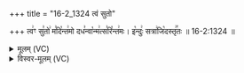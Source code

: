 +++
title = "16-2_1324 त्वं सुतो"

+++
त्व꣢ꣳ सु꣣तो꣢ म꣣दि꣡न्त꣢मो दध꣣न्वा꣡न्म꣢त्स꣣रि꣡न्त꣢मः। इ꣡न्दुः꣢ सत्रा꣢जि꣡दस्तृ꣢꣯तः ॥ 16-2:1324 ॥

<details><summary>मूलम् (VC)</summary>

त्व꣢ꣳ सु꣣तो꣢ म꣣दि꣡न्त꣢मो दध꣣न्वा꣡न्म꣢त्स꣣रि꣡न्त꣢मः । इ꣡न्दुः꣢ सत्रा꣣जि꣡दस्तृ꣢꣯तः ॥१३२४॥
</details>

<details><summary>विस्वर-मूलम् (VC)</summary>

त्वꣳ सुतो मदिन्तमो दधन्वान्मत्सरिन्तमः । इन्दुः सत्राजिदस्तृतः ॥१३२४॥
</details>